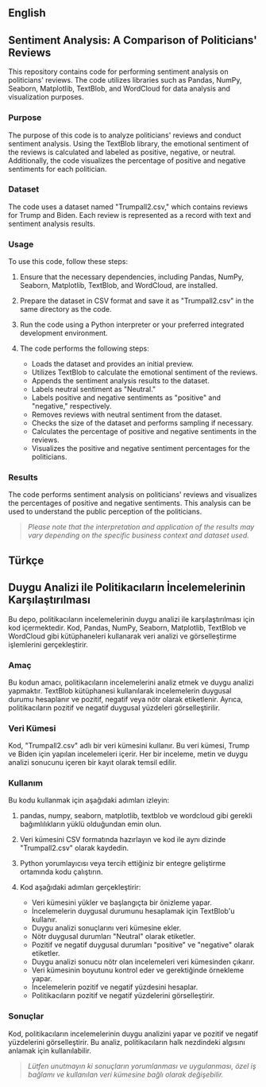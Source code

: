 ## English
##  Sentiment Analysis: A Comparison of Politicians' Reviews
This repository contains code for performing sentiment analysis on politicians' reviews. The code utilizes libraries such as Pandas, NumPy, Seaborn, Matplotlib, TextBlob, and WordCloud for data analysis and visualization purposes.

### Purpose
The purpose of this code is to analyze politicians' reviews and conduct sentiment analysis. Using the TextBlob library, the emotional sentiment of the reviews is calculated and labeled as positive, negative, or neutral. Additionally, the code visualizes the percentage of positive and negative sentiments for each politician.

### Dataset
The code uses a dataset named "Trumpall2.csv," which contains reviews for Trump and Biden. Each review is represented as a record with text and sentiment analysis results.

### Usage
To use this code, follow these steps:

1. Ensure that the necessary dependencies, including Pandas, NumPy, Seaborn, Matplotlib, TextBlob, and WordCloud, are installed.

2. Prepare the dataset in CSV format and save it as "Trumpall2.csv" in the same directory as the code.

3. Run the code using a Python interpreter or your preferred integrated development environment.

4. The code performs the following steps:
	- Loads the dataset and provides an initial preview.
	- Utilizes TextBlob to calculate the emotional sentiment of the reviews.
	- Appends the sentiment analysis results to the dataset.
	- Labels neutral sentiment as "Neutral."
	- Labels positive and negative sentiments as "positive" and "negative," respectively.
	- Removes reviews with neutral sentiment from the dataset.
	- Checks the size of the dataset and performs sampling if necessary.
	- Calculates the percentage of positive and negative sentiments in the reviews.
	- Visualizes the positive and negative sentiment percentages for the politicians.

### Results
The code performs sentiment analysis on politicians' reviews and visualizes the percentages of positive and negative sentiments. This analysis can be used to understand the public perception of the politicians.

> *Please note that the interpretation and application of the results may vary depending on the specific business context and dataset used.*

## Türkçe 
##  Duygu Analizi ile Politikacıların İncelemelerinin Karşılaştırılması
Bu depo, politikacıların incelemelerinin duygu analizi ile karşılaştırılması için kod içermektedir. Kod, Pandas, NumPy, Seaborn, Matplotlib, TextBlob ve WordCloud gibi kütüphaneleri kullanarak veri analizi ve görselleştirme işlemlerini gerçekleştirir.

### Amaç
Bu kodun amacı, politikacıların incelemelerini analiz etmek ve duygu analizi yapmaktır. TextBlob kütüphanesi kullanılarak incelemelerin duygusal durumu hesaplanır ve pozitif, negatif veya nötr olarak etiketlenir. Ayrıca, politikacıların pozitif ve negatif duygusal yüzdeleri görselleştirilir.

### Veri Kümesi
Kod, "Trumpall2.csv" adlı bir veri kümesini kullanır. Bu veri kümesi, Trump ve Biden için yapılan incelemeleri içerir. Her bir inceleme, metin ve duygu analizi sonucunu içeren bir kayıt olarak temsil edilir.

### Kullanım
Bu kodu kullanmak için aşağıdaki adımları izleyin:

1. pandas, numpy, seaborn, matplotlib, textblob ve wordcloud gibi gerekli bağımlılıkların yüklü olduğundan emin olun.

2. Veri kümesini CSV formatında hazırlayın ve kod ile aynı dizinde "Trumpall2.csv" olarak kaydedin.

3. Python yorumlayıcısı veya tercih ettiğiniz bir entegre geliştirme ortamında kodu çalıştırın.

4. Kod aşağıdaki adımları gerçekleştirir:
	- Veri kümesini yükler ve başlangıçta bir önizleme yapar.
	- İncelemelerin duygusal durumunu hesaplamak için TextBlob'u kullanır.
	- Duygu analizi sonuçlarını veri kümesine ekler.
	- Nötr duygusal durumları "Neutral" olarak etiketler.
	- Pozitif ve negatif duygusal durumları "positive" ve "negative" olarak etiketler.
	- Duygu analizi sonucu nötr olan incelemeleri veri kümesinden çıkarır.
	- Veri kümesinin boyutunu kontrol eder ve gerektiğinde örnekleme yapar.
	- İncelemelerin pozitif ve negatif yüzdesini hesaplar.
	- Politikacıların pozitif ve negatif yüzdelerini görselleştirir.

### Sonuçlar
Kod, politikacıların incelemelerinin duygu analizini yapar ve pozitif ve negatif yüzdelerini görselleştirir. Bu analiz, politikacıların halk nezdindeki algısını anlamak için kullanılabilir.

> *Lütfen unutmayın ki sonuçların yorumlanması ve uygulanması, özel iş bağlamı ve kullanılan veri kümesine bağlı olarak değişebilir.*
